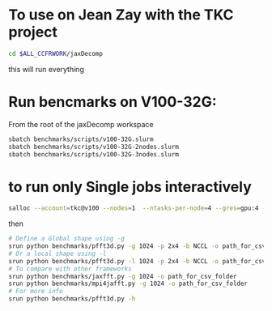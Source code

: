 # To use on Jean Zay with the TKC project


```bash
cd $ALL_CCFRWORK/jaxDecomp
```

this will run everything

# Run bencmarks on V100-32G:

From the root of the jaxDecomp workspace

```bash
sbatch benchmarks/scripts/v100-32G.slurm
sbatch benchmarks/scripts/v100-32G-2nodes.slurm
sbatch benchmarks/scripts/v100-32G-3nodes.slurm
```

# to run only Single jobs interactively

```bash
salloc --account=tkc@v100 --nodes=1  --ntasks-per-node=4 --gres=gpu:4 -C a100 --hint=nomultithread --qos=qos_gpu-dev
```

then

```bash
# Define a Global shape using -g
srun python benchmarks/pfft3d.py -g 1024 -p 2x4 -b NCCL -o path_for_csv_folder
# Or a local shape using -l
srun python benchmarks/pfft3d.py -l 1024 -p 2x4 -b NCCL -o path_for_csv_folder
# To compare with other frameworks
srun python benchmarks/jaxfft.py -g 1024 -o path_for_csv_folder
srun python benchmarks/mpi4jafft.py -g 1024 -o path_for_csv_folder
# For more info
srun python benchmarks/pfft3d.py -h
```
